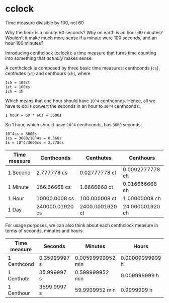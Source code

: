 # cclock
Time measure divisible by 100, not 60


Why the heck is a minute 60 seconds? Why on earth is an hour 60 minutes? Wouldn't it make much more sense if a minute were 100 seconds, and an hour 100 minutes?

Introducing centhclock (cclock): a time measure that turns time counting into something that *actually* makes sense.

A centhclock is composed by three basic time measures: centhconds (`cs`), centhutes (`ct`) and centhours (`ch`), where

```
1ch = 100ct
1ct = 100cs
1ch = 1h
```

Which means that one hour should have `10^4` centhconds. Hence, all we have to do is convert the seconds in an hour to `10^4` centhconds:
```
1 hour = 60 * 60s = 3600s
```

So 1 hour, which should have `10^4` centhconds, has `3600` seconds:
```
10^4cs = 3600s
1cs = 3600/10^4s = 0.360s
1s = 10^4/3600cs = 2.778cs
```


Time measure | Centhconds | Centhutes | Centhours
---------------------|--------------------------|----------------|------------
1 Second | 2.777778     cs | 0.02777778   ct | 0.0002777778 ch
1 Minute | 166.66668    cs | 1.6666668    ct | 0.016666668  ch
1 Hour   | 10000.0008   cs | 100.000008   ct | 1.00000008   ch
1 Day    | 240000.01920 cs | 2400.0001920 ct | 24.000001920 ch


For usage purposes, we can also think about each centhclock measure in terms of seconds, minutes and hours

Time measure | Seconds | Minutes | Hours
---------------------|--------------------------|----------------|------------
1 Centhcond | 0.35999997 s | 0.00599999952 min | 0.00009999999 h
1 Centhute  | 35.999997  s | 0.599999952   min | 0.009999999   h
1 Centhour  | 3599.9997  s | 59.9999952    min | 0.9999999     h

















